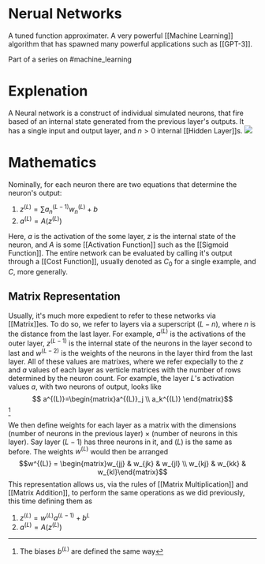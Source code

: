 # Nerual Networks

A tuned function approximater. A very powerful [[Machine Learning]] algorithm that has spawned many powerful applications such as [[GPT-3]].

Part of a series on #machine_learning 

# Explenation
A Neural network is a construct of individual simulated neurons, that fire based of an internal state generated from the previous layer's outputs. It has a single input and output layer, and $n>0$ internal [[Hidden Layer]]s. <img src="https://upload.wikimedia.org/wikipedia/commons/thumb/9/99/Neural_network_example.svg/800px-Neural_network_example.svg.png">

# Mathematics
Nominally, for each neuron there are two equations that determine the neuron's output:
1. $z^{(L)}=\sum\limits{a^{(L-1)}_{n}w^{(L)}_n}+b$
2. $a^{(L)}=A(z^{(L)})$

Here, $a$ is the activation of the some layer, $z$ is the internal state of the neuron, and $A$ is some [[Activation Function]] such as the [[Sigmoid Function]]. The entire network can be evaluated by calling it's output through a [[Cost Function]], usually denoted as $C_0$ for a single example, and $C$, more generally.

## Matrix Representation
Usually, it's much more expedient to refer to these networks via [[Matrix]]es. To do so, we refer to layers via a superscript $(L-n)$, where $n$ is the distance from the last layer. For example, $a^{(L)}$ is the activations of the outer layer, $z^{(L-1)}$ is the internal state of the neurons in the layer second to last and $w^{(L-2)}$ is the weights of the neurons in the layer third from the last layer. All of these values are matrixes, where we refer expecially to the $z$ and $a$ values of each layer as verticle matrices with the number of rows determined by the neuron count. For example, the layer $L$'s activation values $a$, with two neurons of output, looks like $$
a^{(L)}=\begin{matrix}a^{(L)}_j \\ a_k^{(L)} \end{matrix}$$[^1]

We then define weights for each layer as a matrix with the dimensions (number of neurons in the previous layer) $\times$ (number of neurons in this layer). Say layer $(L-1)$ has three neurons in it, and $(L)$ is the same as before. The weights $w^{(L)}$ would then be arranged$$w^{(L)} = \begin{matrix}w_{jj} & w_{jk} & w_{jl} \\ w_{kj} & w_{kk} & w_{kl}\end{matrix}$$
This representation allows us, via the rules of [[Matrix Multiplication]] and [[Matrix Addition]], to perform the same operations as we did previously, this time defining them as 
1. $z^{(L)}=w^{(L)}a^{(L-1)}+b^{L}$
2. $a^{(L)}=A(z^{(L)})$

[^1]: The biases $b^{(L)}$ are defined the same way